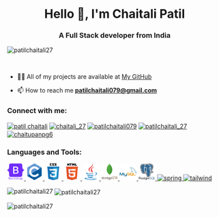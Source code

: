 <h1 align="center">Hello 👋, I'm Chaitali Patil</h1>
<h3 align="center">A Full Stack developer from India</h3>

<p align="left"> <img src="https://komarev.com/ghpvc/?username=patilchaitali27&label=Profile%20views&color=0e75b6&style=flat" alt="patilchaitali27" /> </p>

<p align="left"> <a href="https://twitter.com/" target="blank"><img src="https://img.shields.io/twitter/follow/?logo=twitter&style=for-the-badge" alt="" /></a> </p>

- 👨‍💻 All of my projects are available at <a href="https://github.com/patilchaitali27" target="_blank">My GitHub</a>

- 📫 How to reach me **patilchaitali079@gmail.com**

<h3 align="left">Connect with me:</h3>
<p align="left">
<a href="https://linkedin.com/in/patil chaitali" target="blank"><img align="center" src="https://raw.githubusercontent.com/rahuldkjain/github-profile-readme-generator/master/src/images/icons/Social/linked-in-alt.svg" alt="patil chaitali" height="30" width="40" /></a>
<a href="https://www.codechef.com/users/chaitali_27" target="blank"><img align="center" src="https://cdn.jsdelivr.net/npm/simple-icons@3.1.0/icons/codechef.svg" alt="chaitali_27" height="30" width="40" /></a>
<a href="https://www.hackerrank.com/patilchaitali079" target="blank"><img align="center" src="https://raw.githubusercontent.com/rahuldkjain/github-profile-readme-generator/master/src/images/icons/Social/hackerrank.svg" alt="patilchaitali079" height="30" width="40" /></a>
<a href="https://www.leetcode.com/patilchaitali_27" target="blank"><img align="center" src="https://raw.githubusercontent.com/rahuldkjain/github-profile-readme-generator/master/src/images/icons/Social/leet-code.svg" alt="patilchaitali_27" height="30" width="40" /></a>
<a href="https://auth.geeksforgeeks.org/user/chaitupanpg6" target="blank"><img align="center" src="https://raw.githubusercontent.com/rahuldkjain/github-profile-readme-generator/master/src/images/icons/Social/geeks-for-geeks.svg" alt="chaitupanpg6" height="30" width="40" /></a>
</p>

<h3 align="left">Languages and Tools:</h3>
<p align="left"> <a href="https://getbootstrap.com" target="_blank" rel="noreferrer"> <img src="https://raw.githubusercontent.com/devicons/devicon/master/icons/bootstrap/bootstrap-plain-wordmark.svg" alt="bootstrap" width="40" height="40"/> </a> <a href="https://www.cprogramming.com/" target="_blank" rel="noreferrer"> <img src="https://raw.githubusercontent.com/devicons/devicon/master/icons/c/c-original.svg" alt="c" width="40" height="40"/> </a> <a href="https://www.w3schools.com/css/" target="_blank" rel="noreferrer"> <img src="https://raw.githubusercontent.com/devicons/devicon/master/icons/css3/css3-original-wordmark.svg" alt="css3" width="40" height="40"/> </a> <a href="https://www.w3.org/html/" target="_blank" rel="noreferrer"> <img src="https://raw.githubusercontent.com/devicons/devicon/master/icons/html5/html5-original-wordmark.svg" alt="html5" width="40" height="40"/> </a> <a href="https://www.java.com" target="_blank" rel="noreferrer"> <img src="https://raw.githubusercontent.com/devicons/devicon/master/icons/java/java-original.svg" alt="java" width="40" height="40"/> </a> <a href="https://www.mongodb.com/" target="_blank" rel="noreferrer"> <img src="https://raw.githubusercontent.com/devicons/devicon/master/icons/mongodb/mongodb-original-wordmark.svg" alt="mongodb" width="40" height="40"/> </a> <a href="https://www.mysql.com/" target="_blank" rel="noreferrer"> <img src="https://raw.githubusercontent.com/devicons/devicon/master/icons/mysql/mysql-original-wordmark.svg" alt="mysql" width="40" height="40"/> </a> <a href="https://www.postgresql.org" target="_blank" rel="noreferrer"> <img src="https://raw.githubusercontent.com/devicons/devicon/master/icons/postgresql/postgresql-original-wordmark.svg" alt="postgresql" width="40" height="40"/> </a> <a href="https://spring.io/" target="_blank" rel="noreferrer"> <img src="https://www.vectorlogo.zone/logos/springio/springio-icon.svg" alt="spring" width="40" height="40"/> </a> <a href="https://tailwindcss.com/" target="_blank" rel="noreferrer"> <img src="https://www.vectorlogo.zone/logos/tailwindcss/tailwindcss-icon.svg" alt="tailwind" width="40" height="40"/> </a> </p>

<p><img align="left" src="https://github-readme-stats.vercel.app/api/top-langs?username=patilchaitali27&show_icons=true&locale=en&layout=compact" alt="patilchaitali27" /></p>

<p>&nbsp;<img align="center" src="https://github-readme-stats.vercel.app/api?username=patilchaitali27&show_icons=true&locale=en" alt="patilchaitali27" /></p>

<p><img align="center" src="https://github-readme-streak-stats.herokuapp.com/?user=patilchaitali27&" alt="patilchaitali27" /></p>
